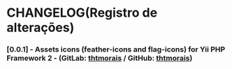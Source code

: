 ﻿# CHANGELOG(Registro de alterações)

### [0.0.1] - Assets icons (feather-icons and flag-icons) for Yii PHP Framework 2 - (GitLab: [thtmorais](https://gitlab.com/thtmorais) / GitHub: [thtmorais](https://github.com/thtmorais))
